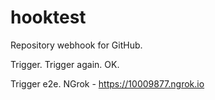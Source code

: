 # hooktest

Repository webhook for GitHub.


Trigger.
Trigger again. OK. 

Trigger e2e.
NGrok - https://10009877.ngrok.io




